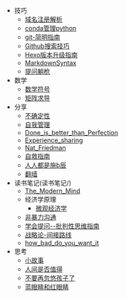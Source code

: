 * 技巧
  * [域名注册解析](技巧/域名注册解析)
  * [conda管理python](技巧/conda管理python)
  * [git-简明指南](技巧/git-简明指南)
  * [Github搜索技巧](技巧/Github搜索技巧)
  * [Hexo版本升级指南](技巧/Hexo版本升级指南)
  * [MarkdownSyntax](技巧/MarkdownSyntax)
  * [提问躺枪](技巧/提问躺枪)
* 数学
  * [数学符号](数学/数学符号)
  * [矩阵求导](数学/矩阵求导)
* 分享
  * [不确定性](分享/不确定性)
  * [自我管理](分享/自我管理)
  * [Done_is_better_than_Perfection](分享/Done_is_better_than_Perfection)
  * [Experience_sharing](分享/Experience_sharing)
  * [Nat_Friedman](分享/Nat_Friedman)
  * [自救指南](分享/自救指南)
  * [人人都是施b辰](分享/人人都是施b辰)
  * [翻墙](分享/翻墙)
* 读书笔记(读书笔记/)
  * [The_Modern_Mind](读书笔记/The_Modern_Mind)
  * 经济学原理
    * [微观经济学](读书笔记/经济学原理/微观经济学)
  * [非暴力沟通](读书笔记/非暴力沟通)
  * [学会提问--批判性思维指南](读书笔记/学会提问--批判性思维指南)
  * [战略论-间接路线](读书笔记/战略论-间接路线)
  * [how_bad_do_you_want_it](读书笔记/how_bad_do_you_want_it)
* 思考
  * [小故事](思考/小故事)
  * [人间是否值得](思考/人间是否值得)
  * [不要再忽悠孩子了](思考/不要再忽悠孩子了)
  * [蓝眼睛和红眼睛](思考/蓝眼睛和红眼睛)